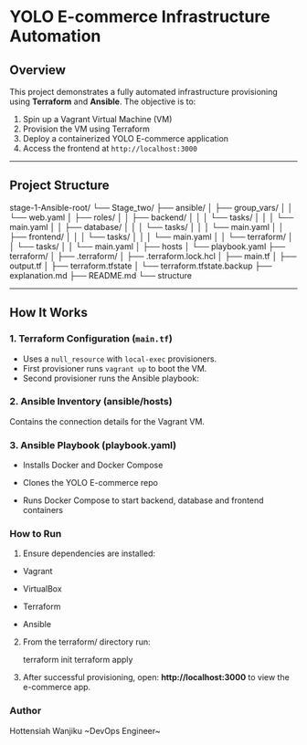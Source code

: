 # YOLO E-commerce Infrastructure Automation 

## Overview

This project demonstrates a fully automated infrastructure provisioning using **Terraform** and **Ansible**. The objective is to:
1. Spin up a Vagrant Virtual Machine (VM)
2. Provision the VM using Terraform
3. Deploy a containerized YOLO E-commerce application
4. Access the frontend at `http://localhost:3000`

---

## Project Structure
stage-1-Ansible-root/
└── Stage_two/
    ├── ansible/
    │   ├── group_vars/
    │   │   └── web.yaml
    │   ├── roles/
    │   │   ├── backend/
    │   │   │   └── tasks/
    │   │   │       └── main.yaml
    │   │   ├── database/
    │   │   │   └── tasks/
    │   │   │       └── main.yaml
    │   │   ├── frontend/
    │   │   │   └── tasks/
    │   │   │       └── main.yaml
    │   │   └── terraform/
    │   │       └── tasks/
    │   │           └── main.yaml
    │   ├── hosts
    │   └── playbook.yaml
    ├── terraform/
    │   ├── .terraform/
    │   ├── .terraform.lock.hcl
    │   ├── main.tf
    │   ├── output.tf
    │   ├── terraform.tfstate
    │   └── terraform.tfstate.backup
    ├── explanation.md
    ├── README.md
    └── structure

---

## How It Works

### 1. **Terraform Configuration (`main.tf`)**

- Uses a `null_resource` with `local-exec` provisioners.
- First provisioner runs `vagrant up` to boot the VM.
- Second provisioner runs the Ansible playbook:

### 2. **Ansible Inventory (ansible/hosts)**
Contains the connection details for the Vagrant VM.

### 3. **Ansible Playbook (playbook.yaml)**
- Installs Docker and Docker Compose

- Clones the YOLO E-commerce repo

- Runs Docker Compose to start backend, database and frontend containers

### **How to Run**
1. Ensure dependencies are installed:

- Vagrant

- VirtualBox

- Terraform

- Ansible

2. From the terraform/ directory run:

    terraform init
    terraform apply
3. After successful provisioning, open:
    **http://localhost:3000**
to view the e-commerce app.

### **Author**
Hottensiah Wanjiku
~DevOps Engineer~
